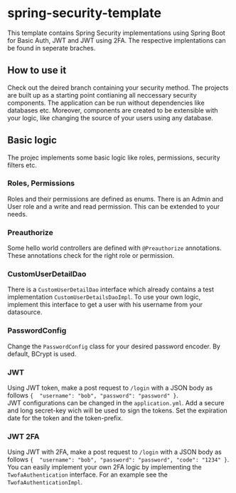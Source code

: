 # spring-security-template

This template contains Spring Security implementations using Spring Boot for Basic Auth, JWT and JWT using 2FA. The respective implentations can be found in seperate braches.

## How to use it

Check out the deired branch containing your security method. The projects are built up as a starting point contianing all neccessary security components. The application can be run without dependencies like databases etc.
Moreover, components are created to be extensible with your logic, like changing the source of your users using any database.

## Basic logic

The projec implements some basic logic like roles, permissions, security filters etc.

### Roles, Permissions

Roles and their permissions are defined as enums. There is an Admin and User role and a write and read permission. This can be extended to your needs.

### Preauthorize

Some hello world controllers are defined with `@Preauthorize` annotations. These annotations check for the right role or permission.

### CustomUserDetailDao

There is a `CustomUserDetailDao` interface which already contains a test implementation `CustomUserDetailsDaoImpl`. To use your own logic, implement this interface to get a user with his username from your datasource.

### PasswordConfig

Change the `PasswordConfig` class for your desired password encoder. By default, BCrypt is used.

### JWT 

Using JWT token, make a post request to `/login` with a JSON body as follows
`
{ 
  "username": "bob",
  "password": "password"
}
`.
\
JWT configurations can be changed in the `application.yml`. Add a secure and long secret-key wich will be used to sign the tokens. Set the expiration date for the token and the token-prefix.

### JWT 2FA

Using JWT with 2FA, make a post request to `/login` with a JSON body as follows
`
{ 
  "username": "bob",
  "password": "password",
  "code": "1234"
}
`.
\
You can easily implement your own 2FA logic by implementing the `TwofaAuthentication` interface. For an example see the `TwofaAuthenticationImpl`.

